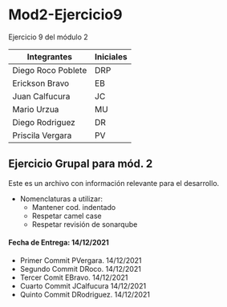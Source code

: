# Mod2-Ejercicio9
Ejercicio 9 del módulo 2

|Integrantes  | Iniciales | 
|--|--|
| Diego Roco Poblete |DRP|
| Erickson Bravo |EB|
| Juan Calfucura |JC|
| Mario Urzua |MU|
| Diego Rodriguez |DR|
| Priscila Vergara |PV|


## Ejercicio Grupal para mód. 2
Este es un archivo con información relevante para el desarrollo.
  - Nomenclaturas a utilizar:
    - Mantener cod. indentado
    - Respetar camel case
    - Respetar revisión de sonarqube

#### Fecha de Entrega: 14/12/2021 

- Primer Commit PVergara. 14/12/2021
- Segundo Commit DRoco. 14/12/2021
- Tercer Comit EBravo. 14/12/2021
- Cuarto Commit JCalfucura 14/12/2021 
- Quinto Commit DRodriguez. 14/12/2021
